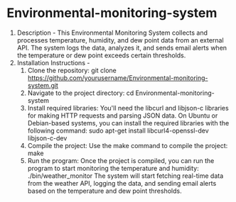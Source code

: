 # Environmental-monitoring-system
1. Description - This Environmental Monitoring System collects and processes temperature, humidity, and dew point data from an external API. The system logs the data, analyzes it, and sends email alerts when the temperature or dew point exceeds certain thresholds.
2. Installation Instructions -
   1. Clone the repository: git clone https://github.com/yourusername/Environmental-monitoring-system.git
   2. Navigate to the project directory: cd Environmental-monitoring-system
   3. Install required libraries: You'll need the libcurl and libjson-c libraries for making HTTP requests and parsing                                       JSON data.
                                  On Ubuntu or Debian-based systems, you can install the required libraries with the                                         following command: sudo apt-get install libcurl4-openssl-dev libjson-c-dev
   4. Compile the project: Use the make command to compile the project: make
   5. Run the program: Once the project is compiled, you can run the program to start monitoring the temperature and                             humidity: ./bin/weather_monitor
                       The system will start fetching real-time data from the weather API, logging the data, and sending                         email alerts based on the temperature and dew point thresholds.
